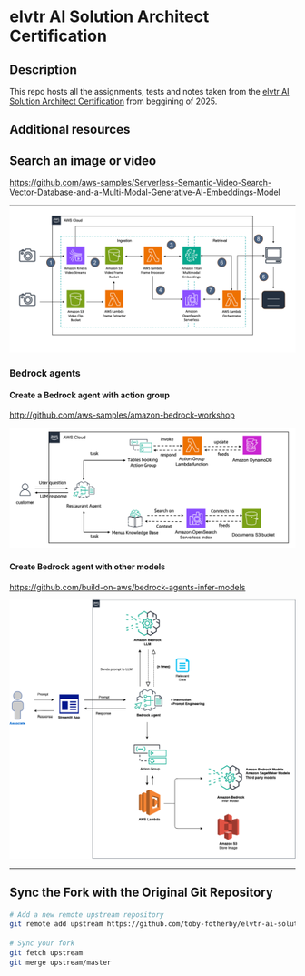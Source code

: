 # elvtr AI Solution Architect Certification

## Description

This repo hosts all the assignments, tests and notes taken from the [elvtr AI Solution Architect Certification](https://uk.elvtr.com/course/ai-solutions-architecture) from beggining of 2025.

## Additional resources

## Search an image or video

https://github.com/aws-samples/Serverless-Semantic-Video-Search-Vector-Database-and-a-Multi-Modal-Generative-Al-Embeddings-Model

![Search image and live video using LLM](images/search-image-and-live-video.png)

### Bedrock agents

#### Create a Bedrock agent with action group

http://github.com/aws-samples/amazon-bedrock-workshop

![Restaurant Agent using action groups](images/bedrock-agent-restaurant-action-groups.png)

#### Create Bedrock agent with other models

https://github.com/build-on-aws/bedrock-agents-infer-models

![Bedrock agent infer other LLM models](images/bedrock-agent-infer-models.png)

---

## Sync the Fork with the Original Git Repository

```sh
# Add a new remote upstream repository
git remote add upstream https://github.com/toby-fotherby/elvtr-ai-solution-architect.git

# Sync your fork
git fetch upstream
git merge upstream/master
```
